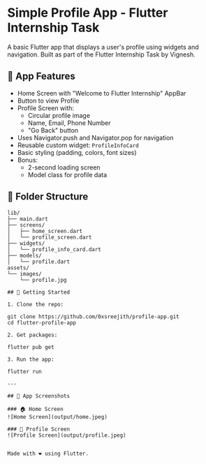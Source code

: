 # Simple Profile App - Flutter Internship Task

A basic Flutter app that displays a user's profile using widgets and navigation. Built as part of the Flutter Internship Task by Vignesh.

## 🔹 App Features

- Home Screen with "Welcome to Flutter Internship" AppBar
- Button to view Profile
- Profile Screen with:
  - Circular profile image
  - Name, Email, Phone Number
  - "Go Back" button
- Uses Navigator.push and Navigator.pop for navigation
- Reusable custom widget: `ProfileInfoCard`
- Basic styling (padding, colors, font sizes)
- Bonus:
  - 2-second loading screen
  - Model class for profile data

## 📁 Folder Structure

```text
lib/
├── main.dart
├── screens/
│   ├── home_screen.dart
│   └── profile_screen.dart
├── widgets/
│   └── profile_info_card.dart
├── models/
│   └── profile.dart
assets/
└── images/
    └── profile.jpg

## 🚀 Getting Started

1. Clone the repo:

git clone https://github.com/0xsreejith/profile-app.git
cd flutter-profile-app

2. Get packages:

flutter pub get

3. Run the app:

flutter run

---

## 📱 App Screenshots

### 🏠 Home Screen
![Home Screen](output/home.jpeg)

### 👤 Profile Screen
![Profile Screen](output/profile.jpeg)


Made with ❤️ using Flutter.
